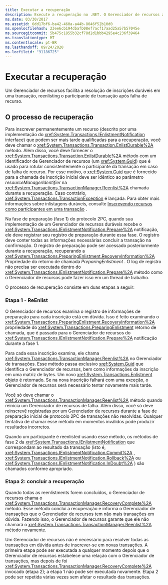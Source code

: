 ```yaml
---
title: Executar a recuperação
description: Execute a recuperação no .NET. O Gerenciador de recursos ajuda a resolver inalistas de transações duráveis reinscrevendo o participante da transação após a falha do recurso.
ms.date: 03/30/2017
ms.assetid: 6dd17bf6-ba42-460a-a44b-8046f52b10d0
ms.openlocfilehash: 23ee6cb194dbafb08ef7acf17aad25a57b57045e
ms.sourcegitcommit: 5b475c1855b32cf78d2d1bbb4295e4c236f39464
ms.translationtype: MT
ms.contentlocale: pt-BR
ms.lasthandoff: 09/24/2020
ms.locfileid: "91186725"
---
```

# <a name="performing-recovery"></a>Executar a recuperação

Um Gerenciador de recursos facilita a resolução de inscrições duráveis em uma transação, reenlisting o participante de transação após falha de recurso.  
  
## <a name="the-recovery-process"></a>O processo de recuperação  

 Para inscrever permanentemente um recurso (descrito por uma implementação do <xref:System.Transactions.IEnlistmentNotification> interface) que podem ser mais tarde qualificadas para a recuperação, você deve chamar o <xref:System.Transactions.Transaction.EnlistDurable%2A> método. Além disso, você deve fornecer o <xref:System.Transactions.Transaction.EnlistDurable%2A> método com um identificador de Gerenciador de recursos (um <xref:System.Guid>) que é usado para rotular consistentemente o participante da transação em caso de falha de recurso. Por esse motivo, o <xref:System.Guid> que é fornecido para a chamada de inscrição inicial deve ser idêntico ao parâmetro *resourceManagerIdentifier* na <xref:System.Transactions.TransactionManager.Reenlist%2A> chamada durante a recuperação. Caso contrário, <xref:System.Transactions.TransactionException> é lançada. Para obter mais informações sobre inlistagens duráveis, consulte [Inscrevendo recursos como participantes em uma transação](enlisting-resources-as-participants-in-a-transaction.md) .  
  
 Na fase de preparação (fase 1) do protocolo 2PC, quando sua implementação de um Gerenciador de recursos duráveis recebe o <xref:System.Transactions.IEnlistmentNotification.Prepare%2A> notificação, ele deve registrar seu registro de preparação durante essa fase. O registro deve conter todas as informações necessárias concluir a transação na confirmação. O registro de preparação pode ser acessado posteriormente durante a recuperação, recuperando a <xref:System.Transactions.PreparingEnlistment.RecoveryInformation%2A> Propriedade do retorno de chamada *PreparingEnlistment* . O log de registro não precisa ser executada dentro do <xref:System.Transactions.IEnlistmentNotification.Prepare%2A> método como o Gerenciador de recursos pode fazer isso em um thread de trabalho.  
  
 O processo de recuperação consiste em duas etapas a seguir:  
  
### <a name="step-1---reenlist"></a>Etapa 1 - ReEnlist  

 O Gerenciador de recursos examina o registro de informações de preparação para cada inscrição está em dúvida. Isso é feito examinando o <xref:System.Transactions.PreparingEnlistment.RecoveryInformation%2A> propriedade do <xref:System.Transactions.PreparingEnlistment> retorno de chamada, que é passado para o Gerenciador de recursos do <xref:System.Transactions.IEnlistmentNotification.Prepare%2A> notificação durante a fase 1.  
  
 Para cada essa inscrição examina, ele chama <xref:System.Transactions.TransactionManager.Reenlist%2A> no Gerenciador de transações. Esse método passa exclusivo <xref:System.Guid> que identifica o Gerenciador de recursos, bem como informações da inscrição em uma matriz de bytes. Um novo <xref:System.Transactions.Enlistment> objeto é retornado. Se na nova inscrição falhará com uma exceção, o Gerenciador de recursos será necessário tentar novamente mais tarde.  
  
 Você só deve chamar o <xref:System.Transactions.TransactionManager.Reenlist%2A> método quando reinicia um Gerenciador de recursos de falha. Além disso, você só deve reinscrevê registradas por um Gerenciador de recursos durante a fase de preparação inicial de protocolo 2PC de transações não resolvidas. Qualquer tentativa de chamar esse método em momentos inválidos pode produzir resultados incorretos.  
  
 Quando um participante é reenlisted usando esse método, os métodos de fase 2 da <xref:System.Transactions.IEnlistmentNotification> que correspondam ao resultado da transação (isto é, <xref:System.Transactions.IEnlistmentNotification.Commit%2A> , <xref:System.Transactions.IEnlistmentNotification.Rollback%2A> ou <xref:System.Transactions.IEnlistmentNotification.InDoubt%2A> ) são chamados conforme apropriado.  
  
### <a name="step-2---completing-the-recovery"></a>Etapa 2: concluir a recuperação  

 Quando todas as reenlistments forem concluídos, o Gerenciador de recursos chama o <xref:System.Transactions.TransactionManager.RecoveryComplete%2A> método. Esse método conclui a recuperação e informa o Gerenciador de transações que o Gerenciador de recursos tem não mais transações em dúvida. Fazendo isso, o Gerenciador de recursos garante que ele não chamará o <xref:System.Transactions.TransactionManager.Reenlist%2A> método novamente.  
  
 Um Gerenciador de recursos não é necessário para resolver todas as transações em dúvida antes de inscrever-se em novas transações. A primeira etapa pode ser executada a qualquer momento depois que o Gerenciador de recursos estabelece uma relação com o Gerenciador de transações, mas depois de foi <xref:System.Transactions.TransactionManager.RecoveryComplete%2A> invocado (etapa 2); a etapa 1 não pode ser executada novamente. Etapa 2 pode ser repetida várias vezes sem afetar o resultado das transações.
